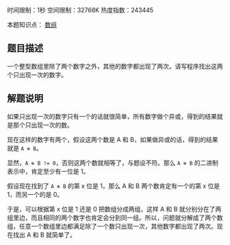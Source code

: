 时间限制：1秒 空间限制：32768K 热度指数：243445

本题知识点： [数组](https://www.nowcoder.com/questionCenter?questionTypes=000100&mutiTagIds=578)

## 题目描述

一个整型数组里除了两个数字之外，其他的数字都出现了两次。请写程序找出这两个只出现一次的数字。

## 解题说明

如果只出现一次的数字只有一个的话就很简单，所有数字做个异或，得到的结果就是那个只出现一次的数。

现在这样的数字有两个，假设这两个数是 A 和 B，如果做异或的话，得到的结果就是 `A ⊕ B`。

显然，`A ⊕ B != 0`，否则这两个数就相等了，与题设不符。那么 `A ⊕ B` 的二进制表示中，肯定至少有一位是 1。

假设现在找到了 `A ⊕ B` 的第 x 位是 1，那么 A 和 B 两个数肯定有一个的第 x  位是 1，而另一个的是 0。

于是，可以根据第 x 位是 1 还是 0 把数组分成两组，这样 A 和 B 就分别分在了两组里边，而且相同的两个数字也肯定会分到同一组。所以，问题就分解成了两个数组，任意一个数组里边都满足除了一个数只出现一次，其他数字都出现了两次。现在找出 A 和 B 就简单了。